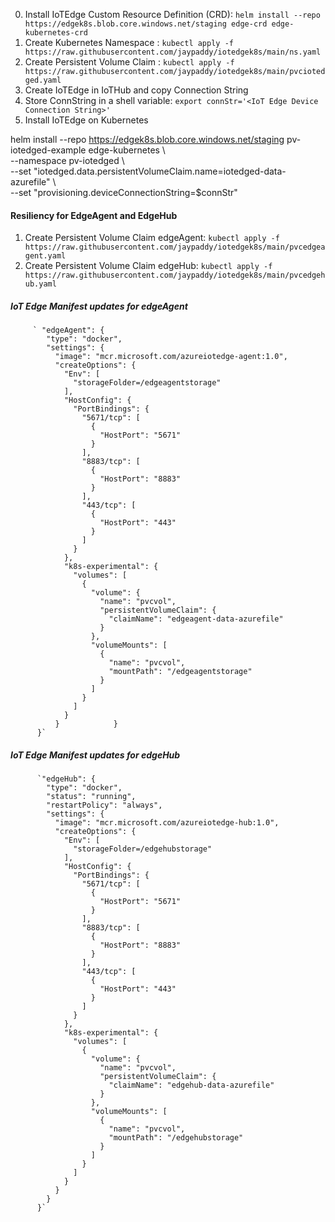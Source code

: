 0. Install IoTEdge Custom Resource Definition (CRD): `helm install --repo https://edgek8s.blob.core.windows.net/staging edge-crd edge-kubernetes-crd`  
1. Create Kubernetes Namespace : `kubectl apply -f https://raw.githubusercontent.com/jaypaddy/iotedgek8s/main/ns.yaml`
2. Create Persistent Volume Claim : `kubectl apply -f https://raw.githubusercontent.com/jaypaddy/iotedgek8s/main/pvciotedged.yaml`
3. Create IoTEdge in IoTHub and copy Connection String
4. Store ConnString in a shell variable: `export connStr='<IoT Edge Device Connection String>'`
5. Install IoTEdge on Kubernetes 

helm install --repo https://edgek8s.blob.core.windows.net/staging pv-iotedged-example edge-kubernetes \ <br>
  --namespace pv-iotedged \ <br>
  --set "iotedged.data.persistentVolumeClaim.name=iotedged-data-azurefile" \ <br>
  --set "provisioning.deviceConnectionString=$connStr" 
  
  

#### Resiliency for EdgeAgent and EdgeHub
1. Create Persistent Volume Claim edgeAgent: `kubectl apply -f https://raw.githubusercontent.com/jaypaddy/iotedgek8s/main/pvcedgeagent.yaml`
2. Create Persistent Volume Claim edgeHub: `kubectl apply -f https://raw.githubusercontent.com/jaypaddy/iotedgek8s/main/pvcedgehub.yaml`

##### IoT Edge Manifest updates for edgeAgent
         ` "edgeAgent": {
            "type": "docker",
            "settings": {
              "image": "mcr.microsoft.com/azureiotedge-agent:1.0",
              "createOptions": {
                "Env": [
                  "storageFolder=/edgeagentstorage"
                ],
                "HostConfig": {
                  "PortBindings": {
                    "5671/tcp": [
                      {
                        "HostPort": "5671"
                      }
                    ],
                    "8883/tcp": [
                      {
                        "HostPort": "8883"
                      }
                    ],
                    "443/tcp": [
                      {
                        "HostPort": "443"
                      }
                    ]
                  }
                },
                "k8s-experimental": {
                  "volumes": [
                    {
                      "volume": {
                        "name": "pvcvol",
                        "persistentVolumeClaim": {
                          "claimName": "edgeagent-data-azurefile"
                        }
                      },
                      "volumeMounts": [
                        {
                          "name": "pvcvol",
                          "mountPath": "/edgeagentstorage"
                        }
                      ]
                    }
                  ]
                }
              }            }
          }`
 
 ##### IoT Edge Manifest updates for edgeHub
          `"edgeHub": {
            "type": "docker",
            "status": "running",
            "restartPolicy": "always",
            "settings": {
              "image": "mcr.microsoft.com/azureiotedge-hub:1.0",
              "createOptions": {
                "Env": [
                  "storageFolder=/edgehubstorage"
                ],
                "HostConfig": {
                  "PortBindings": {
                    "5671/tcp": [
                      {
                        "HostPort": "5671"
                      }
                    ],
                    "8883/tcp": [
                      {
                        "HostPort": "8883"
                      }
                    ],
                    "443/tcp": [
                      {
                        "HostPort": "443"
                      }
                    ]
                  }
                },
                "k8s-experimental": {
                  "volumes": [
                    {
                      "volume": {
                        "name": "pvcvol",
                        "persistentVolumeClaim": {
                          "claimName": "edgehub-data-azurefile"
                        }
                      },
                      "volumeMounts": [
                        {
                          "name": "pvcvol",
                          "mountPath": "/edgehubstorage"
                        }
                      ]
                    }
                  ]
                }
              }
            }
          }`
